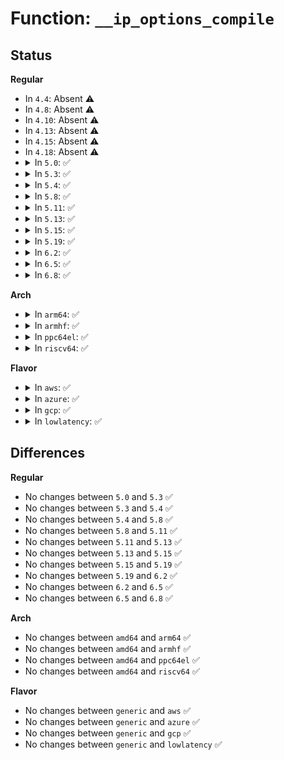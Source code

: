 # Function: <code>__ip_options_compile</code>

## Status
<b>Regular</b>
<ul>
<li>
In <code>4.4</code>: Absent ⚠️
</li>
<li>
In <code>4.8</code>: Absent ⚠️
</li>
<li>
In <code>4.10</code>: Absent ⚠️
</li>
<li>
In <code>4.13</code>: Absent ⚠️
</li>
<li>
In <code>4.15</code>: Absent ⚠️
</li>
<li>
In <code>4.18</code>: Absent ⚠️
</li>
<li>
<details>
<summary>In <code>5.0</code>: ✅</summary>

```c
int __ip_options_compile(struct net *net, struct ip_options *opt, struct sk_buff *skb, __be32 *info);
```

**Collision:** Unique Global

**Inline:** No

**Transformation:** False

**Instances:**

```
In net/ipv4/ip_options.c (ffffffff819181e0)
Location: net/ipv4/ip_options.c:254
Inline: False
Direct callers:
  - net/ipv4/ip_options.c:ip_options_compile
  - net/ipv4/cipso_ipv4.c:cipso_v4_error
```
**Symbols:**

```
ffffffff819181e0-ffffffff81918891: __ip_options_compile (STB_GLOBAL)
```
</details>
</li>
<li>
<details>
<summary>In <code>5.3</code>: ✅</summary>

```c
int __ip_options_compile(struct net *net, struct ip_options *opt, struct sk_buff *skb, __be32 *info);
```

**Collision:** Unique Global

**Inline:** No

**Transformation:** False

**Instances:**

```
In net/ipv4/ip_options.c (ffffffff81979690)
Location: net/ipv4/ip_options.c:254
Inline: False
Direct callers:
  - net/ipv4/route.c:ipv4_link_failure
  - net/ipv4/ip_options.c:ip_options_compile
  - net/ipv4/cipso_ipv4.c:cipso_v4_error
```
**Symbols:**

```
ffffffff81979690-ffffffff81979d4c: __ip_options_compile (STB_GLOBAL)
```
</details>
</li>
<li>
<details>
<summary>In <code>5.4</code>: ✅</summary>

```c
int __ip_options_compile(struct net *net, struct ip_options *opt, struct sk_buff *skb, __be32 *info);
```

**Collision:** Unique Global

**Inline:** No

**Transformation:** False

**Instances:**

```
In net/ipv4/ip_options.c (ffffffff819afff0)
Location: net/ipv4/ip_options.c:254
Inline: False
Direct callers:
  - net/ipv4/route.c:ipv4_link_failure
  - net/ipv4/ip_options.c:ip_options_compile
  - net/ipv4/cipso_ipv4.c:cipso_v4_error
```
**Symbols:**

```
ffffffff819afff0-ffffffff819b06ac: __ip_options_compile (STB_GLOBAL)
```
</details>
</li>
<li>
<details>
<summary>In <code>5.8</code>: ✅</summary>

```c
int __ip_options_compile(struct net *net, struct ip_options *opt, struct sk_buff *skb, __be32 *info);
```

**Collision:** Unique Global

**Inline:** No

**Transformation:** False

**Instances:**

```
In net/ipv4/ip_options.c (ffffffff81a99ee0)
Location: net/ipv4/ip_options.c:254
Inline: False
Direct callers:
  - net/ipv4/route.c:ipv4_send_dest_unreach
  - net/ipv4/ip_options.c:ip_options_get
  - net/ipv4/ip_options.c:ip_options_get_from_user
  - net/ipv4/cipso_ipv4.c:cipso_v4_error
```
**Symbols:**

```
ffffffff81a99ee0-ffffffff81a9a5ab: __ip_options_compile (STB_GLOBAL)
```
</details>
</li>
<li>
<details>
<summary>In <code>5.11</code>: ✅</summary>

```c
int __ip_options_compile(struct net *net, struct ip_options *opt, struct sk_buff *skb, __be32 *info);
```

**Collision:** Unique Global

**Inline:** No

**Transformation:** False

**Instances:**

```
In net/ipv4/ip_options.c (ffffffff81aa3e40)
Location: net/ipv4/ip_options.c:254
Inline: False
Direct callers:
  - net/ipv4/route.c:ipv4_send_dest_unreach
  - net/ipv4/ip_options.c:ip_options_get
  - net/ipv4/cipso_ipv4.c:cipso_v4_error
```
**Symbols:**

```
ffffffff81aa3e40-ffffffff81aa450b: __ip_options_compile (STB_GLOBAL)
```
</details>
</li>
<li>
<details>
<summary>In <code>5.13</code>: ✅</summary>

```c
int __ip_options_compile(struct net *net, struct ip_options *opt, struct sk_buff *skb, __be32 *info);
```

**Collision:** Unique Global

**Inline:** No

**Transformation:** False

**Instances:**

```
In net/ipv4/ip_options.c (ffffffff81a8ef20)
Location: net/ipv4/ip_options.c:254
Inline: False
Direct callers:
  - net/ipv4/route.c:ipv4_send_dest_unreach
  - net/ipv4/ip_options.c:ip_options_get
  - net/ipv4/cipso_ipv4.c:cipso_v4_error
```
**Symbols:**

```
ffffffff81a8ef20-ffffffff81a8f5e3: __ip_options_compile (STB_GLOBAL)
```
</details>
</li>
<li>
<details>
<summary>In <code>5.15</code>: ✅</summary>

```c
int __ip_options_compile(struct net *net, struct ip_options *opt, struct sk_buff *skb, __be32 *info);
```

**Collision:** Unique Global

**Inline:** No

**Transformation:** False

**Instances:**

```
In net/ipv4/ip_options.c (ffffffff81b4a160)
Location: net/ipv4/ip_options.c:254
Inline: False
Direct callers:
  - net/ipv4/route.c:ipv4_send_dest_unreach
  - net/ipv4/ip_options.c:ip_options_get
  - net/ipv4/cipso_ipv4.c:cipso_v4_error
```
**Symbols:**

```
ffffffff81b4a160-ffffffff81b4a823: __ip_options_compile (STB_GLOBAL)
```
</details>
</li>
<li>
<details>
<summary>In <code>5.19</code>: ✅</summary>

```c
int __ip_options_compile(struct net *net, struct ip_options *opt, struct sk_buff *skb, __be32 *info);
```

**Collision:** Unique Global

**Inline:** No

**Transformation:** False

**Instances:**

```
In net/ipv4/ip_options.c (ffffffff81cd7970)
Location: net/ipv4/ip_options.c:241
Inline: False
Direct callers:
  - net/ipv4/route.c:ipv4_send_dest_unreach
  - net/ipv4/ip_options.c:ip_options_get
  - net/ipv4/cipso_ipv4.c:cipso_v4_error
```
**Symbols:**

```
ffffffff81cd7970-ffffffff81cd803f: __ip_options_compile (STB_GLOBAL)
```
</details>
</li>
<li>
<details>
<summary>In <code>6.2</code>: ✅</summary>

```c
int __ip_options_compile(struct net *net, struct ip_options *opt, struct sk_buff *skb, __be32 *info);
```

**Collision:** Unique Global

**Inline:** No

**Transformation:** False

**Instances:**

```
In net/ipv4/ip_options.c (ffffffff81e98000)
Location: net/ipv4/ip_options.c:241
Inline: False
Direct callers:
  - net/ipv4/route.c:ipv4_send_dest_unreach
  - net/ipv4/ip_options.c:ip_options_get
  - net/ipv4/cipso_ipv4.c:cipso_v4_error
```
**Symbols:**

```
ffffffff81e98000-ffffffff81e986cf: __ip_options_compile (STB_GLOBAL)
```
</details>
</li>
<li>
<details>
<summary>In <code>6.5</code>: ✅</summary>

```c
int __ip_options_compile(struct net *net, struct ip_options *opt, struct sk_buff *skb, __be32 *info);
```

**Collision:** Unique Global

**Inline:** No

**Transformation:** False

**Instances:**

```
In net/ipv4/ip_options.c (ffffffff81ef6870)
Location: net/ipv4/ip_options.c:241
Inline: False
Direct callers:
  - net/ipv4/route.c:ipv4_send_dest_unreach
  - net/ipv4/ip_options.c:ip_options_get
  - net/ipv4/cipso_ipv4.c:cipso_v4_error
```
**Symbols:**

```
ffffffff81ef6870-ffffffff81ef6f1b: __ip_options_compile (STB_GLOBAL)
```
</details>
</li>
<li>
<details>
<summary>In <code>6.8</code>: ✅</summary>

```c
int __ip_options_compile(struct net *net, struct ip_options *opt, struct sk_buff *skb, __be32 *info);
```

**Collision:** Unique Global

**Inline:** No

**Transformation:** False

**Instances:**

```
In net/ipv4/ip_options.c (ffffffff81fba800)
Location: net/ipv4/ip_options.c:241
Inline: False
Direct callers:
  - net/ipv4/route.c:ipv4_send_dest_unreach
  - net/ipv4/ip_options.c:ip_options_get
  - net/ipv4/cipso_ipv4.c:cipso_v4_error
```
**Symbols:**

```
ffffffff81fba800-ffffffff81fbaeab: __ip_options_compile (STB_GLOBAL)
```
</details>
</li>
</ul>
<b>Arch</b>
<ul>
<li>
<details>
<summary>In <code>arm64</code>: ✅</summary>

```c
int __ip_options_compile(struct net *net, struct ip_options *opt, struct sk_buff *skb, __be32 *info);
```

**Collision:** Unique Global

**Inline:** No

**Transformation:** False

**Instances:**

```
In net/ipv4/ip_options.c (ffff800010c606d8)
Location: net/ipv4/ip_options.c:254
Inline: False
Direct callers:
  - net/ipv4/route.c:ipv4_link_failure
  - net/ipv4/ip_options.c:ip_options_compile
  - net/ipv4/cipso_ipv4.c:cipso_v4_error
```
**Symbols:**

```
ffff800010c606d8-ffff800010c60c34: __ip_options_compile (STB_GLOBAL)
```
</details>
</li>
<li>
<details>
<summary>In <code>armhf</code>: ✅</summary>

```c
int __ip_options_compile(struct net *net, struct ip_options *opt, struct sk_buff *skb, __be32 *info);
```

**Collision:** Unique Global

**Inline:** No

**Transformation:** False

**Instances:**

```
In net/ipv4/ip_options.c (c0d6fffc)
Location: net/ipv4/ip_options.c:254
Inline: False
Direct callers:
  - net/ipv4/route.c:ipv4_link_failure
  - net/ipv4/ip_options.c:ip_options_compile
  - net/ipv4/cipso_ipv4.c:cipso_v4_error
```
**Symbols:**

```
c0d6fffc-c0d70644: __ip_options_compile (STB_GLOBAL)
```
</details>
</li>
<li>
<details>
<summary>In <code>ppc64el</code>: ✅</summary>

```c
int __ip_options_compile(struct net *net, struct ip_options *opt, struct sk_buff *skb, __be32 *info);
```

**Collision:** Unique Global

**Inline:** No

**Transformation:** False

**Instances:**

```
In net/ipv4/ip_options.c (c000000000d636f0)
Location: net/ipv4/ip_options.c:254
Inline: False
Direct callers:
  - net/ipv4/route.c:ipv4_link_failure
  - net/ipv4/ip_options.c:ip_options_get_finish
  - net/ipv4/cipso_ipv4.c:cipso_v4_error
```
**Symbols:**

```
c000000000d636f0-c000000000d63e7c: __ip_options_compile (STB_GLOBAL)
```
</details>
</li>
<li>
<details>
<summary>In <code>riscv64</code>: ✅</summary>

```c
int __ip_options_compile(struct net *net, struct ip_options *opt, struct sk_buff *skb, __be32 *info);
```

**Collision:** Unique Global

**Inline:** No

**Transformation:** False

**Instances:**

```
In net/ipv4/ip_options.c (ffffffe0007c893a)
Location: net/ipv4/ip_options.c:254
Inline: False
Direct callers:
  - net/ipv4/route.c:ipv4_link_failure
  - net/ipv4/ip_options.c:ip_options_get_finish
  - net/ipv4/cipso_ipv4.c:cipso_v4_error
```
**Symbols:**

```
ffffffe0007c893a-ffffffe0007c8ea0: __ip_options_compile (STB_GLOBAL)
```
</details>
</li>
</ul>
<b>Flavor</b>
<ul>
<li>
<details>
<summary>In <code>aws</code>: ✅</summary>

```c
int __ip_options_compile(struct net *net, struct ip_options *opt, struct sk_buff *skb, __be32 *info);
```

**Collision:** Unique Global

**Inline:** No

**Transformation:** False

**Instances:**

```
In net/ipv4/ip_options.c (ffffffff8194fe60)
Location: net/ipv4/ip_options.c:254
Inline: False
Direct callers:
  - net/ipv4/route.c:ipv4_link_failure
  - net/ipv4/ip_options.c:ip_options_compile
  - net/ipv4/cipso_ipv4.c:cipso_v4_error
```
**Symbols:**

```
ffffffff8194fe60-ffffffff8195051c: __ip_options_compile (STB_GLOBAL)
```
</details>
</li>
<li>
<details>
<summary>In <code>azure</code>: ✅</summary>

```c
int __ip_options_compile(struct net *net, struct ip_options *opt, struct sk_buff *skb, __be32 *info);
```

**Collision:** Unique Global

**Inline:** No

**Transformation:** False

**Instances:**

```
In net/ipv4/ip_options.c (ffffffff81909950)
Location: net/ipv4/ip_options.c:254
Inline: False
Direct callers:
  - net/ipv4/route.c:ipv4_link_failure
  - net/ipv4/ip_options.c:ip_options_compile
  - net/ipv4/cipso_ipv4.c:cipso_v4_error
```
**Symbols:**

```
ffffffff81909950-ffffffff8190a00c: __ip_options_compile (STB_GLOBAL)
```
</details>
</li>
<li>
<details>
<summary>In <code>gcp</code>: ✅</summary>

```c
int __ip_options_compile(struct net *net, struct ip_options *opt, struct sk_buff *skb, __be32 *info);
```

**Collision:** Unique Global

**Inline:** No

**Transformation:** False

**Instances:**

```
In net/ipv4/ip_options.c (ffffffff819ba630)
Location: net/ipv4/ip_options.c:254
Inline: False
Direct callers:
  - net/ipv4/route.c:ipv4_link_failure
  - net/ipv4/ip_options.c:ip_options_compile
  - net/ipv4/cipso_ipv4.c:cipso_v4_error
```
**Symbols:**

```
ffffffff819ba630-ffffffff819bacec: __ip_options_compile (STB_GLOBAL)
```
</details>
</li>
<li>
<details>
<summary>In <code>lowlatency</code>: ✅</summary>

```c
int __ip_options_compile(struct net *net, struct ip_options *opt, struct sk_buff *skb, __be32 *info);
```

**Collision:** Unique Global

**Inline:** No

**Transformation:** False

**Instances:**

```
In net/ipv4/ip_options.c (ffffffff819c3f30)
Location: net/ipv4/ip_options.c:254
Inline: False
Direct callers:
  - net/ipv4/route.c:ipv4_link_failure
  - net/ipv4/ip_options.c:ip_options_compile
  - net/ipv4/cipso_ipv4.c:cipso_v4_error
```
**Symbols:**

```
ffffffff819c3f30-ffffffff819c45ec: __ip_options_compile (STB_GLOBAL)
```
</details>
</li>
</ul>

## Differences
<b>Regular</b>
<ul>
<li>
No changes between <code>5.0</code> and <code>5.3</code> ✅
</li>
<li>
No changes between <code>5.3</code> and <code>5.4</code> ✅
</li>
<li>
No changes between <code>5.4</code> and <code>5.8</code> ✅
</li>
<li>
No changes between <code>5.8</code> and <code>5.11</code> ✅
</li>
<li>
No changes between <code>5.11</code> and <code>5.13</code> ✅
</li>
<li>
No changes between <code>5.13</code> and <code>5.15</code> ✅
</li>
<li>
No changes between <code>5.15</code> and <code>5.19</code> ✅
</li>
<li>
No changes between <code>5.19</code> and <code>6.2</code> ✅
</li>
<li>
No changes between <code>6.2</code> and <code>6.5</code> ✅
</li>
<li>
No changes between <code>6.5</code> and <code>6.8</code> ✅
</li>
</ul>
<b>Arch</b>
<ul>
<li>
No changes between <code>amd64</code> and <code>arm64</code> ✅
</li>
<li>
No changes between <code>amd64</code> and <code>armhf</code> ✅
</li>
<li>
No changes between <code>amd64</code> and <code>ppc64el</code> ✅
</li>
<li>
No changes between <code>amd64</code> and <code>riscv64</code> ✅
</li>
</ul>
<b>Flavor</b>
<ul>
<li>
No changes between <code>generic</code> and <code>aws</code> ✅
</li>
<li>
No changes between <code>generic</code> and <code>azure</code> ✅
</li>
<li>
No changes between <code>generic</code> and <code>gcp</code> ✅
</li>
<li>
No changes between <code>generic</code> and <code>lowlatency</code> ✅
</li>
</ul>

